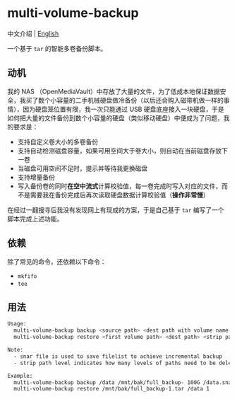 # multi-volume-backup

中文介绍 | [English](./README.md)

一个基于 `tar` 的智能多卷备份脚本。

## 动机

我的 NAS （OpenMediaVault）中存放了大量的文件，为了低成本地保证数据安全，我买了数个小容量的二手机械硬盘做冷备份（以后还会购入磁带机做一样的事情），因为硬盘笼位置有限，我一次只能通过 USB 硬盘底座接入一块硬盘，于是如何把大量的文件备份到数个小容量的硬盘（类似移动硬盘）中便成为了问题，我的要求是：

- 支持自定义卷大小的多卷备份
- 支持自动检测磁盘容量，如果可用空间大于卷大小，则自动在当前磁盘存放下一卷
- 当磁盘可用空间不足时，提示并等待我更换磁盘
- 支持增量备份
- 写入备份卷的同时**在空中流式**计算校验值，每一卷完成时写入对应的文件，而不是需要我在备份完成后再次读取硬盘数据计算校验值（**操作非常慢**）

在经过一翻搜寻后我没有发现网上有现成的方案，于是自己基于 `tar` 编写了一个脚本完成上述功能。



## 依赖

除了常见的命令，还依赖以下命令：

- `mkfifo`
- `tee`



## 用法

```bash
Usage:
  multi-volume-backup backup <source path> <dest path with volume name prefix> <volume size> <snar file path>
  multi-volume-backup restore <first volume path> <dest path> <strip path level>

Note:
  - snar file is used to save filelist to achieve incremental backup
  - strip path level indicates how many levels of paths need to be deleted when extract

Example:
  multi-volume-backup backup /data /mnt/bak/full_backup- 100G /data.snar
  multi-volume-backup restore /mnt/bak/full_backup-1.tar /data 1
```

